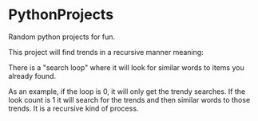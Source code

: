 # PythonProjects
Random python projects for fun.

This project will find trends in a recursive manner meaning:

There is a "search loop" where it will look for similar words to items you already found.

As an example, if the loop is 0, it will only get the trendy searches. If the look count is 1 it will search for the trends and then similar words to those trends. It is a recursive kind of process.